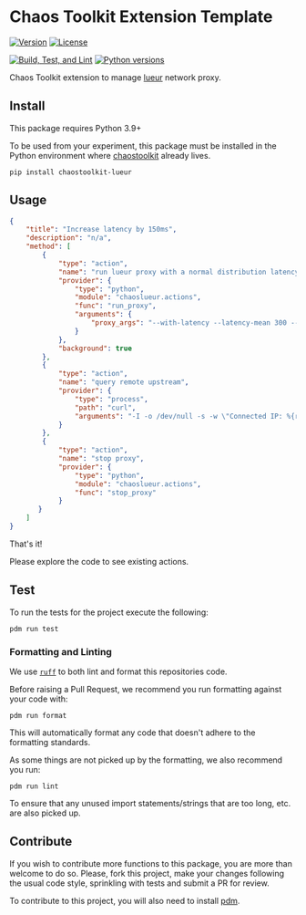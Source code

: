 # Chaos Toolkit Extension Template

[![Version](https://img.shields.io/pypi/v/chaostoolkit-lueur.svg)](https://img.shields.io/pypi/v/chaostoolkit-lueur.svg)
[![License](https://img.shields.io/pypi/l/chaostoolkit-lueur.svg)](https://img.shields.io/pypi/l/chaostoolkit-lueur.svg)

[![Build, Test, and Lint](https://github.com/chaostoolkit-incubator/chaostoolkit-lueur/actions/workflows/build.yaml/badge.svg)](https://github.com/chaostoolkit-incubator/chaostoolkit-lueur/actions/workflows/build.yaml)
[![Python versions](https://img.shields.io/pypi/pyversions/chaostoolkit-lueur.svg)](https://www.python.org/)

Chaos Toolkit extension to manage [lueur](https://lueur.dev/) network proxy.

## Install

This package requires Python 3.9+

To be used from your experiment, this package must be installed in the Python
environment where [chaostoolkit][] already lives.

[chaostoolkit]: https://github.com/chaostoolkit/chaostoolkit

```console
pip install chaostoolkit-lueur
```

## Usage

```json
{
    "title": "Increase latency by 150ms",
    "description": "n/a",
    "method": [
        {
            "type": "action",
            "name": "run lueur proxy with a normal distribution latency",
            "provider": {
                "type": "python",
                "module": "chaoslueur.actions",
                "func": "run_proxy",
                "arguments": {
                    "proxy_args": "--with-latency --latency-mean 300 --latency-stddev 50 --upstream '*'"
                }
            },
            "background": true
        },
        {
            "type": "action",
            "name": "query remote upstream",
            "provider": {
                "type": "process",
                "path": "curl",
                "arguments": "-I -o /dev/null -s -w \"Connected IP: %{remote_ip}\nTotal time: %{time_total}s\" -x http://localhost:8080 https://www.google.com"
            }
        },
        {
            "type": "action",
            "name": "stop proxy",
            "provider": {
                "type": "python",
                "module": "chaoslueur.actions",
                "func": "stop_proxy"
            }
       }
    ]
}
```

That's it!

Please explore the code to see existing actions.

## Test

To run the tests for the project execute the following:

```console
pdm run test
```

### Formatting and Linting

We use [`ruff`][ruff] to both lint and format this repositories code.

[ruff]: https://github.com/astral-sh/ruff

Before raising a Pull Request, we recommend you run formatting against your
code with:

```console
pdm run format
```

This will automatically format any code that doesn't adhere to the formatting
standards.

As some things are not picked up by the formatting, we also recommend you run:

```console
pdm run lint
```

To ensure that any unused import statements/strings that are too long, etc.
are also picked up.

## Contribute

If you wish to contribute more functions to this package, you are more than
welcome to do so. Please, fork this project, make your changes following the
usual code style, sprinkling with tests and submit a PR for
review.

To contribute to this project, you will also need to install [pdm][].

[pdm]: https://pdm-project.org/en/latest/
